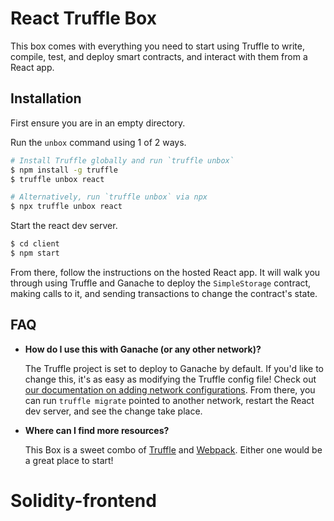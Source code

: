 # React Truffle Box

This box comes with everything you need to start using Truffle to write, compile, test, and deploy smart contracts, and interact with them from a React app.

## Installation

First ensure you are in an empty directory.

Run the `unbox` command using 1 of 2 ways.

```sh
# Install Truffle globally and run `truffle unbox`
$ npm install -g truffle
$ truffle unbox react
```

```sh
# Alternatively, run `truffle unbox` via npx
$ npx truffle unbox react
```

Start the react dev server.

```sh
$ cd client
$ npm start
```

From there, follow the instructions on the hosted React app. It will walk you through using Truffle and Ganache to deploy the `SimpleStorage` contract, making calls to it, and sending transactions to change the contract's state.

## FAQ

- __How do I use this with Ganache (or any other network)?__

  The Truffle project is set to deploy to Ganache by default. If you'd like to change this, it's as easy as modifying the Truffle config file! Check out [our documentation on adding network configurations](https://trufflesuite.com/docs/truffle/reference/configuration/#networks). From there, you can run `truffle migrate` pointed to another network, restart the React dev server, and see the change take place.

- __Where can I find more resources?__

  This Box is a sweet combo of [Truffle](https://trufflesuite.com) and [Webpack](https://webpack.js.org). Either one would be a great place to start!
# Solidity-frontend
